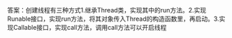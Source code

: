 答案：创建线程有三种方式1.继承Thread类，实现其中的run方法。2.实现Runable接口，实现run方法，将其对象传入Thread的构造函数里，再启动。3.实现Callable接口，实现call方法，调用call方法可以开启线程